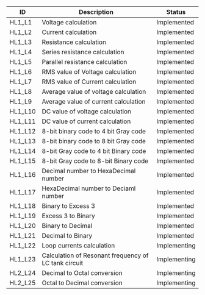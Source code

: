 ID |  Description                 | Status  |  
-------|------------------------|------|
HL1_L1 | Voltage calculation        |Implemented   |
HL1_L2 | Current calculation        |Implemented   |
HL1_L3 | Resistance calculation     |Implemented   |
HL1_L4 | Series resistance calculation|Implemented |
HL1_L5 | Parallel resistance calculation|Implemented|
HL1_L6 | RMS value of Voltage calculation        |Implemented   |
HL1_L7 | RMS value of Current calculation        |Implemented   |
HL1_L8 | Average value of voltage calculation     |Implemented   |
HL1_L9 | Average value of current calculation|Implemented |
HL1_L10 | DC value of voltage calculation|Implemented|
HL1_L11 | DC value of current calculation | Implemented|
 HL1_L12 | 8-bit binary code to 4 bit Gray code   | Implemented |
   HL1_L13| 8-bit binary code to 8 bit Gray code   | Implemented |
   HL1_L14 | 8-bit Gray code to 4 bit Binary code   | Implemented |
   HL1_L15 | 8-bit Gray code to 8-bit Binary code   | Implemented|
   HL1_L16 | Decimal number to HexaDecimal number   | Implemented|
   HL1_L17 | HexaDecimal number to Deciaml number   | Implemented|
   HL1_L18 | Binary to Excess 3 |Implemented   |
HL1_L19 | Excess 3 to Binary       |Implemented   |
HL1_L20 | Binary to Decimal   |Implemented   |
HL1_L21 | Decimal to Binary|Implemented |
HL1_L22 | Loop currents calculation        | Implementing |
HL1_L23 | Calculation of Resonant frequency of LC tank circuit        | Implementing |
HL2_L24 | Decimal to Octal conversion       | Implementing |
HL2_L25 | Octal to Decimal conversion        | Implementing |



